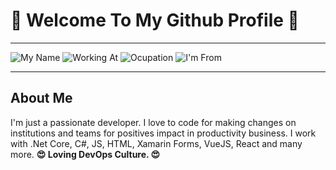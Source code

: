 # 👋 Welcome To My Github Profile 👋

___
<!--
**ZabalaMelendez/ZabalaMelendez** is a ✨ _special_ ✨ repository because its `README.md` (this file) appears on your GitHub profile.

Here are some ideas to get you started:

- 🔭 I’m currently working on ...
- 🌱 I’m currently learning ...
- 👯 I’m looking to collaborate on ...
- 🤔 I’m looking for help with ...
- 💬 Ask me about ...
- 📫 How to reach me: ...
- 😄 Pronouns: ...
- ⚡ Fun fact: ...
-->
![My Name](https://img.shields.io/badge/My%20Name-Ramon%20A.%20Zabala%20Melendez-brightgreen)
![Working At](https://img.shields.io/badge/Working%20At-Banco%20Santa%20Cruz-blue)
![Ocupation](https://img.shields.io/badge/Ocupation-Sr.%20Software%20Engineer-important)
![I'm From](https://img.shields.io/badge/I'm%20From-Dominican%20Republic-red)
___

## About Me

I'm just a passionate developer. I love to code for making changes on institutions and teams for positives impact in productivity business.
I work with .Net Core, C#, JS, HTML, Xamarin Forms, VueJS, React and many more.
**😍 Loving DevOps Culture. 😍**

